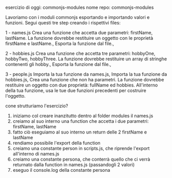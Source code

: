 esercizio di oggi: commonjs-modules
nome repo: commonjs-modules

Lavoriamo con i moduli commonjs esportando e importando valori e funzioni. Segui questi tre step creando i rispettivi files:

1 - names.js
Crea una funzione che accetta due parametri: firstName, lastName. La funzione dovrebbe restituire un oggetto con le proprietà firstName e lastName.,
Esporta la funzione dal file.,

2 - hobbies.js
Crea una funzione che accetta tre parametri: hobbyOne, hobbyTwo, hobbyThree. La funzione dovrebbe restituire  un array di stringhe contenenti gli hobby.,
Esporta la funzione dal file.,

3 - people.js
Importa la tua funzione da names.js,
Importa la tua funzione da hobbies.js,
Crea una funzione che non ha parametri. La funzione dovrebbe restituire un oggetto con due proprietà: fullName ed hobbies. All'interno della tua funzione, usa le tue due funzioni precedenti per costruire l'oggetto.


cone strutturiamo l'esercizio? 

1) iniziamo col creare inanzitutto dentro al folder modules il names.js
2) creiamo al suo interno una function che accetta i due parametri: firstName, lastName
3) fatto ciò eseguiamo al suo interno un return delle 2 firstName e lastName
4) rendiamo possibile l'export della function
5) creiamo una constante person in scripts.js, che riprende l'export all'interno di names.js
6) creiamo una constante persona, che conterrà quello che ci verrà returnato dalla function in names.js (passandogli 2 valori)
7) eseguo il console.log della constante persona